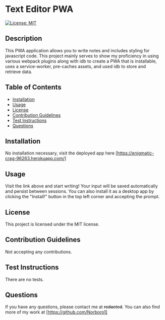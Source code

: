 # Text Editor PWA
  [![License: MIT](https://img.shields.io/badge/License-MIT-yellow.svg)](https://opensource.org/licenses/MIT)
  
  ## Description
  This PWA application allows you to write notes and includes styling for javascript code. This project mainly serves to show my proficiency in using various webpack plugins along with idb to create a PWA that is installable, uses a service-worker, pre-caches assets, and used idb to store and retrieve data.
  
  ## Table of Contents
  * [Installation](#installation)
  * [Usage](#usage)
  * [License](#license)
  * [Contribution Guidelines](#contribution-guidelines)
  * [Test Instructions](#test-instructions)
  * [Questions](#questions)

  ## Installation
  No installation necessary, visit the deployed app here [https://enigmatic-crag-96263.herokuapp.com/]

  ## Usage
  Visit the link above and start writing! Your input will be saved automatically and persist between sessions. You can also install it as a desktop app by clicking the "Install!" button in the top left corner and accepting the prompt.

  ## License
  This project is licensed under the MIT license.

  ## Contribution Guidelines
  Not accepting any contributions.

  ## Test Instructions
  There are no tests.

  ## Questions
  If you have any questions, please contact me at ~~redacted~~. You can also find more of my work at [https://github.com/Norboro1]
  